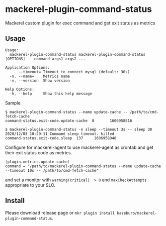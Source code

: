 # mackerel-plugin-command-status
Mackerel custom plugin for exec command and get exit status as metrics

## Usage

```
Usage:
  mackerel-plugin-command-status mackerel-plugin-command-status [OPTIONS] -- command args1 args2 ...

Application Options:
      --timeout= Timeout to connect mysql (default: 30s)
  -n, --name=    Metrics name
  -v, --version  Show version

Help Options:
  -h, --help     Show this help message
```

Sample

```
$ mackerel-plugin-command-status --name update-cache -- /path/to/cmd-fetch-cache
command-status.exit-code.update-cache  0       1606958816
```

```
$ mackerel-plugin-command-status -n sleep --timeout 3s -- sleep 30
2020/12/03 10:29:11 Command sleep timeout. killed
command-status.exit-code.sleep  137     1606958948
```

Configure for mackerel-agent to use mackerel-agent as crontab and get their exit status code as metrics.

```
[plugin.metrics.update-cache]
command = "/path/to/mackerel-plugin-command-status --name update-cache --timeout 10s -- /path/to/cmd-fetch-cache"
```

and set a monitor with `warning(critical)  > 0` and `maxCheckAttempts` appropriate to your SLO.

## Install

Please download release page or `mkr plugin install kazeburo/mackerel-plugin-command-status`.